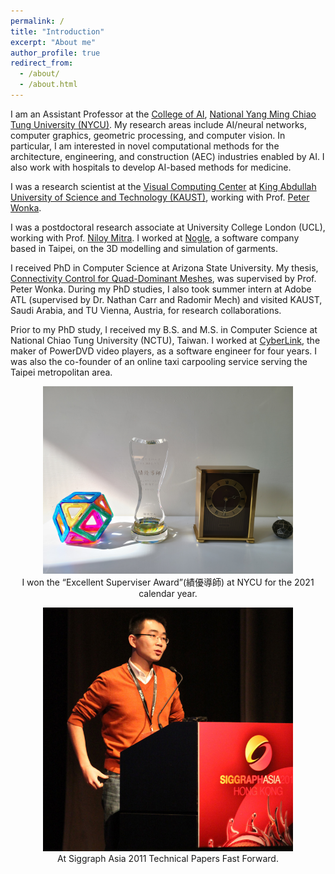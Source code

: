 ```yaml
---
permalink: /
title: "Introduction"
excerpt: "About me"
author_profile: true
redirect_from: 
  - /about/
  - /about.html
---
```


I am an Assistant Professor at the <a href="https://ai.nycu.edu.tw/en/">College of AI</a>, <a href="https://en.nycu.edu.tw/">National Yang Ming Chiao Tung University (NYCU)</a>. My research areas include AI/neural networks, computer graphics, geometric processing, and computer vision.  In particular, I am interested in novel computational methods for the architecture, engineering, and construction (AEC) industries enabled by AI. I also work with hospitals to develop AI-based methods for medicine.

I was a research scientist at the <a href="https://vcc.kaust.edu.sa">Visual Computing Center</a> at <a href="http://www.kaust.edu.sa">King Abdullah University of Science and Technology (KAUST)</a>, working with Prof. <a href="http://peterwonka.net/">Peter Wonka</a>.

I was a postdoctoral research associate at University College London (UCL), working with Prof. <a href="http://www0.cs.ucl.ac.uk/staff/n.mitra/">Niloy Mitra</a>. I worked at <a href="http://www.nogle.com">Nogle</a>, a software company based in Taipei, on the 3D modelling and simulation of garments.

I received PhD in Computer Science at Arizona State University. My thesis, <a href="https://keep.lib.asu.edu/items/153051">Connectivity Control for Quad-Dominant Meshes</a>, was supervised by Prof. Peter Wonka. During my PhD studies, I also took summer intern at Adobe ATL (supervised by Dr. Nathan Carr and Radomir Mech) and visited KAUST, Saudi Arabia, and TU Vienna, Austria, for research collaborations.

Prior to my PhD study, I received my B.S. and M.S. in Computer Science at National Chiao Tung University (NCTU), Taiwan. I worked at <a href="http://www.cyberlink.com/">CyberLink</a>, the maker of PowerDVD video players, as a software engineer for four years. I was also the co-founder of an online taxi carpooling service serving the Taipei metropolitan area.

<p style="text-align: center;"><a href="/files/supervising_award.jpg"><img width='400' src='/files/supervising_award.jpg'></a><br>
I won the “Excellent Superviser Award”(績優導師) at NYCU for the 2021 calendar year.</p>

<p style="text-align: center;"><a href="/images/profile.jpg"><img width='400' src='/images/profile.jpg'></a><br>
At Siggraph Asia 2011 Technical Papers Fast Forward.</p>